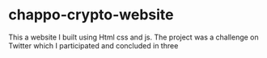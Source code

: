 # chappo-crypto-website
This a website I built using Html css and js. The project was a challenge on Twitter which I participated and concluded in three  
